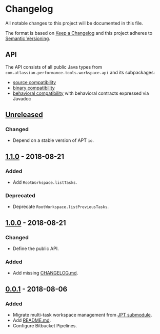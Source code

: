 # Changelog
All notable changes to this project will be documented in this file.

The format is based on [Keep a Changelog](http://keepachangelog.com/en/1.0.0/)
and this project adheres to [Semantic Versioning](http://semver.org/spec/v2.0.0.html).

## API
The API consists of all public Java types from `com.atlassian.performance.tools.workspace.api` and its subpackages:

  * [source compatibility]
  * [binary compatibility]
  * [behavioral compatibility] with behavioral contracts expressed via Javadoc

[source compatibility]: http://cr.openjdk.java.net/~darcy/OpenJdkDevGuide/OpenJdkDevelopersGuide.v0.777.html#source_compatibility
[binary compatibility]: http://cr.openjdk.java.net/~darcy/OpenJdkDevGuide/OpenJdkDevelopersGuide.v0.777.html#binary_compatibility
[behavioral compatibility]: http://cr.openjdk.java.net/~darcy/OpenJdkDevGuide/OpenJdkDevelopersGuide.v0.777.html#behavioral_compatibility

## [Unreleased]
[Unreleased]: https://bitbucket.org/atlassian/workspace/branches/compare/master%0Drelease-1.0.0

### Changed
- Depend on a stable version of APT `io`.

## [1.1.0] - 2018-08-21
[1.1.0]: https://bitbucket.org/atlassian/workspace/branches/compare/release-1.1.0%0Drelease-1.0.0

### Added
- Add `RootWorkspace.listTasks`.

### Deprecated
- Deprecate `RootWorkspace.listPreviousTasks`.

## [1.0.0] - 2018-08-21
[1.0.0]: https://bitbucket.org/atlassian/workspace/branches/compare/release-1.0.0%0Drelease-0.0.1

### Changed
- Define the public API.

### Added
- Add missing [CHANGELOG.md](CHANGELOG.md).

## [0.0.1] - 2018-08-06
[0.0.1]: https://bitbucket.org/atlassian/workspace/branches/compare/release-0.0.1%0Dinitial-commit

### Added
- Migrate multi-task workspace management from [JPT submodule].
- Add [README.md](README.md).
- Configure Bitbucket Pipelines.

[JPT submodule]: https://stash.atlassian.com/projects/JIRASERVER/repos/jira-performance-tests/browse/workspace?at=30c7fb028b4254f7f510e58526f0f85253bf994f
